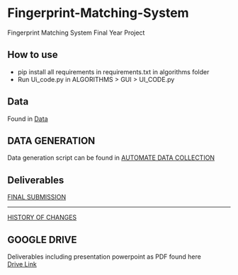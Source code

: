 # Fingerprint-Matching-System
 Fingerprint Matching System Final Year Project 

## How to use
- pip install all requirements in requirements.txt in algorithms folder
- Run Ui_code.py in ALGORITHMS > GUI > UI_CODE.py

## Data
Found in [Data](https://github.com/Mini-Sylar/Fingerprint-Matching-System/tree/main/Algorithms/Data)

## DATA GENERATION
Data generation script can be found in [AUTOMATE DATA COLLECTION](https://github.com/Mini-Sylar/Fingerprint-Matching-System/blob/main/Algorithms/GUI/CollectData.py)


## Deliverables
[FINAL SUBMISSION](https://github.com/Mini-Sylar/Fingerprint-Matching-System/tree/main/Deliverables/FinalSubmission)

<hr/>

[HISTORY OF CHANGES](https://github.com/Mini-Sylar/Fingerprint-Matching-System/tree/main/Deliverables)

## GOOGLE DRIVE
Deliverables including presentation powerpoint as PDF found here
<br/>
[Drive Link](https://drive.google.com/drive/folders/19heDDQ02fLiwXDLtcppyTJVnRMKAb1FT?usp=sharing)
